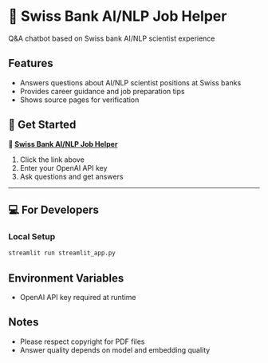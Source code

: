 # 🏦 Swiss Bank AI/NLP Job Helper

Q&A chatbot based on Swiss bank AI/NLP scientist experience

## Features
- Answers questions about AI/NLP scientist positions at Swiss banks
- Provides career guidance and job preparation tips
- Shows source pages for verification

## 🚀 Get Started

**🔗 [Swiss Bank AI/NLP Job Helper](https://swiss-bank-ai-nlp-job-assistant.streamlit.app)**

1. Click the link above
2. Enter your OpenAI API key
3. Ask questions and get answers

---

## 💻 For Developers

### Local Setup
```bash
streamlit run streamlit_app.py
```

## Environment Variables
- OpenAI API key required at runtime

## Notes
- Please respect copyright for PDF files
- Answer quality depends on model and embedding quality